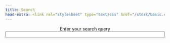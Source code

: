 ```yaml
---
title: Search
head-extra: <link rel="stylesheet" type="text/css" href="/stork/basic.css"/>
---
```


<center>Enter your search query</center>
<input style="width:100%" data-stork="stork" />
<div data-stork="stork-output"></div>
<script src="/stork/stork.js"></script>
<script>
	stork.initialize("../stork/stork.wasm");
	stork.downloadIndex("stork", "../stork/index.st");
	stork.attach("stork");
</script>
